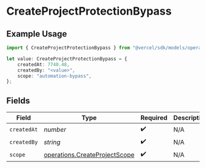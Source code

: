 # CreateProjectProtectionBypass

## Example Usage

```typescript
import { CreateProjectProtectionBypass } from "@vercel/sdk/models/operations";

let value: CreateProjectProtectionBypass = {
    createdAt: 7740.48,
    createdBy: "<value>",
    scope: "automation-bypass",
};
```

## Fields

| Field                                                                          | Type                                                                           | Required                                                                       | Description                                                                    |
| ------------------------------------------------------------------------------ | ------------------------------------------------------------------------------ | ------------------------------------------------------------------------------ | ------------------------------------------------------------------------------ |
| `createdAt`                                                                    | *number*                                                                       | :heavy_check_mark:                                                             | N/A                                                                            |
| `createdBy`                                                                    | *string*                                                                       | :heavy_check_mark:                                                             | N/A                                                                            |
| `scope`                                                                        | [operations.CreateProjectScope](../../models/operations/createprojectscope.md) | :heavy_check_mark:                                                             | N/A                                                                            |